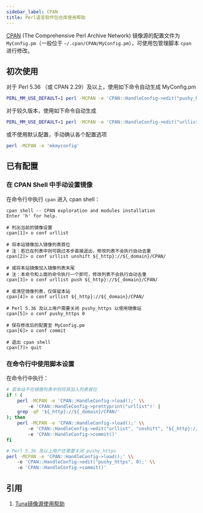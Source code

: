 ```yaml
---
sidebar_label: CPAN
title: Perl语言软件包仓库使用帮助
---
```


[CPAN](https://www.cpan.org/) (The Comprehensive Perl Archive Network) 镜像源的配置文件为 `MyConfig.pm`（一般位于 `~/.cpan/CPAN/MyConfig.pm`），可使用包管理脚本 `cpan` 进行修改。

## 初次使用

对于 Perl 5.36 （或 CPAN 2.29）及以上，使用如下命令自动生成 MyConfig.pm
```bash varcode
PERL_MM_USE_DEFAULT=1 perl -MCPAN -e 'CPAN::HandleConfig->edit("pushy_https", 0); CPAN::HandleConfig->edit("urllist", "unshift", "${_http}://${_domain}/CPAN/"); mkmyconfig'
```

对于较久版本，使用如下命令自动生成
```bash varcode
PERL_MM_USE_DEFAULT=1 perl -MCPAN -e 'CPAN::HandleConfig->edit("urllist", "unshift", "${_http}://${_domain}/CPAN/"); mkmyconfig'
```

或不使用默认配置，手动确认各个配置选项
```bash varcode
perl -MCPAN -e 'mkmyconfig'
```

## 已有配置

### 在 CPAN Shell 中手动设置镜像

在命令行中执行 `cpan` 进入 cpan shell：

```shell varcode
cpan shell -- CPAN exploration and modules installation
Enter 'h' for help.

# 列出当前的镜像设置
cpan[1]> o conf urllist

# 将本站镜像加入镜像列表首位
# 注：若已在列表中则可跳过本步直接退出，修改列表不会执行自动去重
cpan[2]> o conf urllist unshift ${_http}://${_domain}/CPAN/

# 或将本站镜像加入镜像列表末尾
# 注：本命令和上面的命令执行一个即可，修改列表不会执行自动去重
cpan[3]> o conf urllist push ${_http}://${_domain}/CPAN/

# 或清空镜像列表，仅保留本站
cpan[4]> o conf urllist ${_http}://${_domain}/CPAN/

# Perl 5.36 及以上用户需要关闭 pushy_https 以使用镜像站
cpan[5]> o conf pushy_https 0

# 保存修改后的配置至 MyConfig.pm
cpan[6]> o conf commit

# 退出 cpan shell
cpan[7]> quit
```

### 在命令行中使用脚本设置

在命令行中执行：

```bash varcode
# 若本站不在镜像列表中则将其加入列表首位
if ! (
    perl -MCPAN -e 'CPAN::HandleConfig->load();' \\
        -e 'CPAN::HandleConfig->prettyprint("urllist")' |
    grep -qF '${_http}://${_domain}/CPAN/'
); then
    perl -MCPAN -e 'CPAN::HandleConfig->load();' \\
        -e 'CPAN::HandleConfig->edit("urllist", "unshift", "${_http}://${_domain}/CPAN/");' \\
        -e 'CPAN::HandleConfig->commit()'
fi

# Perl 5.36 及以上用户还需要关闭 pushy_https
perl -MCPAN -e 'CPAN::HandleConfig->load();' \\
    -e 'CPAN::HandleConfig->edit("pushy_https", 0);' \\
    -e 'CPAN::HandleConfig->commit()'
```


## 引用
1. [Tuna镜像源使用帮助](https://mirrors.tuna.tsinghua.edu.cn/help/CPAN/)  
